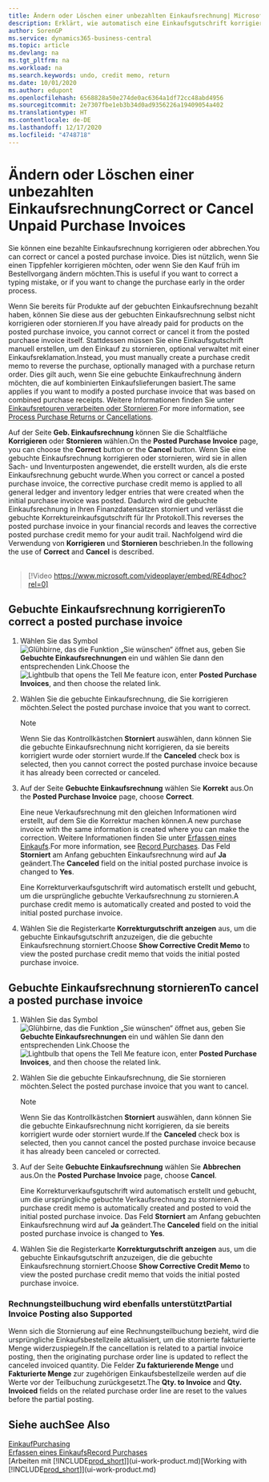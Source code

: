 ```yaml
---
title: Ändern oder Löschen einer unbezahlten Einkaufsrechnung| Microsoft Docs
description: Erklärt, wie automatisch eine Einkaufsgutschrift korrigiert, abgebrochen oder rückgängig gemacht wird und eine gebuchte Einkaufsrechnung erstellt wird.
author: SorenGP
ms.service: dynamics365-business-central
ms.topic: article
ms.devlang: na
ms.tgt_pltfrm: na
ms.workload: na
ms.search.keywords: undo, credit memo, return
ms.date: 10/01/2020
ms.author: edupont
ms.openlocfilehash: 6568828a50e274de0ac6364a1df72cc48abd4956
ms.sourcegitcommit: 2e7307fbe1eb3b34d0ad9356226a19409054a402
ms.translationtype: HT
ms.contentlocale: de-DE
ms.lasthandoff: 12/17/2020
ms.locfileid: "4748718"
---
```

# <a name="correct-or-cancel-unpaid-purchase-invoices"></a><span data-ttu-id="8bc50-103">Ändern oder Löschen einer unbezahlten Einkaufsrechnung</span><span class="sxs-lookup"><span data-stu-id="8bc50-103">Correct or Cancel Unpaid Purchase Invoices</span></span>

<span data-ttu-id="8bc50-104">Sie können eine bezahlte Einkaufsrechnung korrigieren oder abbrechen.</span><span class="sxs-lookup"><span data-stu-id="8bc50-104">You can correct or cancel a posted purchase invoice.</span></span> <span data-ttu-id="8bc50-105">Dies ist nützlich, wenn Sie einen Tippfehler korrigieren möchten, oder wenn Sie den Kauf früh im Bestellvorgang ändern möchten.</span><span class="sxs-lookup"><span data-stu-id="8bc50-105">This is useful if you want to correct a typing mistake, or if you want to change the purchase early in the order process.</span></span>

<span data-ttu-id="8bc50-106">Wenn Sie bereits für Produkte auf der gebuchten Einkaufsrechnung bezahlt haben, können Sie diese aus der gebuchten Einkaufsrechnung selbst nicht korrigieren oder stornieren.</span><span class="sxs-lookup"><span data-stu-id="8bc50-106">If you have already paid for products on the posted purchase invoice, you cannot correct or cancel it from the posted purchase invoice itself.</span></span> <span data-ttu-id="8bc50-107">Stattdessen müssen Sie eine Einkaufsgutschrift manuell erstellen, um den Einkauf zu stornieren, optional verwaltet mit einer Einkaufsreklamation.</span><span class="sxs-lookup"><span data-stu-id="8bc50-107">Instead, you must manually create a purchase credit memo to reverse the purchase, optionally managed with a purchase return order.</span></span> <span data-ttu-id="8bc50-108">Dies gilt auch, wenn Sie eine gebuchte Einkaufrechnung ändern möchten, die auf kombinierten Einkaufslieferungen basiert.</span><span class="sxs-lookup"><span data-stu-id="8bc50-108">The same applies if you want to modify a posted purchase invoice that was based on combined purchase receipts.</span></span> <span data-ttu-id="8bc50-109">Weitere Informationen finden Sie unter [Einkaufsretouren verarbeiten oder Stornieren](purchasing-how-process-purchase-returns-cancellations.md).</span><span class="sxs-lookup"><span data-stu-id="8bc50-109">For more information, see [Process Purchase Returns or Cancellations](purchasing-how-process-purchase-returns-cancellations.md).</span></span>

<span data-ttu-id="8bc50-110">Auf der Seite **Geb. Einkaufsrechnung** können Sie die Schaltfläche **Korrigieren** oder **Stornieren** wählen.</span><span class="sxs-lookup"><span data-stu-id="8bc50-110">On the **Posted Purchase Invoice** page, you can choose the **Correct** button or the **Cancel** button.</span></span> <span data-ttu-id="8bc50-111">Wenn Sie eine gebuchte Einkaufsrechnung korrigieren oder stornieren, wird sie in allen Sach- und Inventurposten angewendet, die erstellt wurden, als die erste Einkaufsrechnung gebucht wurde.</span><span class="sxs-lookup"><span data-stu-id="8bc50-111">When you correct or cancel a posted purchase invoice, the corrective purchase credit memo is applied to all general ledger and inventory ledger entries that were created when the initial purchase invoice was posted.</span></span> <span data-ttu-id="8bc50-112">Dadurch wird die gebuchte Einkaufsrechnung in Ihren Finanzdatensätzen storniert und verlässt die gebuchte Korrektureinkaufsgutschrift für Ihr Protokoll.</span><span class="sxs-lookup"><span data-stu-id="8bc50-112">This reverses the posted purchase invoice in your financial records and leaves the corrective posted purchase credit memo for your audit trail.</span></span> <span data-ttu-id="8bc50-113">Nachfolgend wird die Verwendung von **Korrigieren** und **Stornieren** beschrieben.</span><span class="sxs-lookup"><span data-stu-id="8bc50-113">In the following the use of **Correct** and **Cancel** is described.</span></span>
<br><br>
> [!Video https://www.microsoft.com/videoplayer/embed/RE4dhoc?rel=0]

## <a name="to-correct-a-posted-purchase-invoice"></a><span data-ttu-id="8bc50-114">Gebuchte Einkaufsrechnung korrigieren</span><span class="sxs-lookup"><span data-stu-id="8bc50-114">To correct a posted purchase invoice</span></span>
1. <span data-ttu-id="8bc50-115">Wählen Sie das Symbol ![Glühbirne, das die Funktion „Sie wünschen“ öffnet](media/ui-search/search_small.png "Was möchten Sie tun?") aus, geben Sie **Gebuchte Einkaufsrechnungen** ein und wählen Sie dann den entsprechenden Link.</span><span class="sxs-lookup"><span data-stu-id="8bc50-115">Choose the ![Lightbulb that opens the Tell Me feature](media/ui-search/search_small.png "Tell me what you want to do") icon, enter **Posted Purchase Invoices**, and then choose the related link.</span></span>  
2. <span data-ttu-id="8bc50-116">Wählen Sie die gebuchte Einkaufsrechnung, die Sie korrigieren möchten.</span><span class="sxs-lookup"><span data-stu-id="8bc50-116">Select the posted purchase invoice that you want to correct.</span></span>  

    > [!NOTE]  
    >   <span data-ttu-id="8bc50-117">Wenn Sie das Kontrollkästchen **Storniert** auswählen, dann können Sie die gebuchte Einkaufsrechnung nicht korrigieren, da sie bereits korrigiert wurde oder storniert wurde.</span><span class="sxs-lookup"><span data-stu-id="8bc50-117">If the **Canceled** check box is selected, then you cannot correct the posted purchase invoice because it has already been corrected or canceled.</span></span>
3. <span data-ttu-id="8bc50-118">Auf der Seite **Gebuchte Einkaufsrechnung** wählen Sie **Korrekt** aus.</span><span class="sxs-lookup"><span data-stu-id="8bc50-118">On the **Posted Purchase Invoice** page, choose **Correct**.</span></span>

    <span data-ttu-id="8bc50-119">Eine neue Verkaufsrechnung mit den gleichen Informationen wird erstellt, auf dem Sie die Korrektur machen können.</span><span class="sxs-lookup"><span data-stu-id="8bc50-119">A new purchase invoice with the same information is created where you can make the correction.</span></span> <span data-ttu-id="8bc50-120">Weitere Informationen finden Sie unter [Erfassen eines Einkaufs](purchasing-how-record-purchases.md).</span><span class="sxs-lookup"><span data-stu-id="8bc50-120">For more information, see [Record Purchases](purchasing-how-record-purchases.md).</span></span> <span data-ttu-id="8bc50-121">Das Feld **Storniert** am Anfang gebuchten Einkaufsrechnung wird auf **Ja** geändert.</span><span class="sxs-lookup"><span data-stu-id="8bc50-121">The **Canceled** field on the initial posted purchase invoice is changed to **Yes**.</span></span>

    <span data-ttu-id="8bc50-122">Eine Korrekturverkaufsgutschrift wird automatisch erstellt und gebucht, um die ursprüngliche gebuchte Verkaufsrechnung zu stornieren.</span><span class="sxs-lookup"><span data-stu-id="8bc50-122">A purchase credit memo is automatically created and posted to void the initial posted purchase invoice.</span></span>
4. <span data-ttu-id="8bc50-123">Wählen Sie die Registerkarte **Korrekturgutschrift anzeigen** aus, um die gebuchte Einkaufsgutschrift anzuzeigen, die die gebuchte Einkaufsrechnung storniert.</span><span class="sxs-lookup"><span data-stu-id="8bc50-123">Choose **Show Corrective Credit Memo** to view the posted purchase credit memo that voids the initial posted purchase invoice.</span></span>

## <a name="to-cancel-a-posted-purchase-invoice"></a><span data-ttu-id="8bc50-124">Gebuchte Einkaufsrechnung stornieren</span><span class="sxs-lookup"><span data-stu-id="8bc50-124">To cancel a posted purchase invoice</span></span>
1. <span data-ttu-id="8bc50-125">Wählen Sie das Symbol ![Glühbirne, das die Funktion „Sie wünschen“ öffnet](media/ui-search/search_small.png "Was möchten Sie tun?") aus, geben Sie **Gebuchte Einkaufsrechnungen** ein und wählen Sie dann den entsprechenden Link.</span><span class="sxs-lookup"><span data-stu-id="8bc50-125">Choose the ![Lightbulb that opens the Tell Me feature](media/ui-search/search_small.png "Tell me what you want to do") icon, enter **Posted Purchase Invoices**, and then choose the related link.</span></span>  
2. <span data-ttu-id="8bc50-126">Wählen Sie die gebuchte Einkaufsrechnung, die Sie stornieren möchten.</span><span class="sxs-lookup"><span data-stu-id="8bc50-126">Select the posted purchase invoice that you want to cancel.</span></span>

    > [!NOTE]  
    >   <span data-ttu-id="8bc50-127">Wenn Sie das Kontrollkästchen **Storniert** auswählen, dann können Sie die gebuchte Einkaufsrechnung nicht korrigieren, da sie bereits korrigiert wurde oder storniert wurde.</span><span class="sxs-lookup"><span data-stu-id="8bc50-127">If the **Canceled** check box is selected, then you cannot cancel the posted purchase invoice because it has already been canceled or corrected.</span></span>
3. <span data-ttu-id="8bc50-128">Auf der Seite **Gebuchte Einkaufsrechnung** wählen Sie **Abbrechen** aus.</span><span class="sxs-lookup"><span data-stu-id="8bc50-128">On the **Posted Purchase Invoice** page, choose **Cancel**.</span></span>

    <span data-ttu-id="8bc50-129">Eine Korrekturverkaufsgutschrift wird automatisch erstellt und gebucht, um die ursprüngliche gebuchte Verkaufsrechnung zu stornieren.</span><span class="sxs-lookup"><span data-stu-id="8bc50-129">A purchase credit memo is automatically created and posted to void the initial posted purchase invoice.</span></span> <span data-ttu-id="8bc50-130">Das Feld **Storniert** am Anfang gebuchten Einkaufsrechnung wird auf **Ja** geändert.</span><span class="sxs-lookup"><span data-stu-id="8bc50-130">The **Canceled** field on the initial posted purchase invoice is changed to **Yes**.</span></span>
4. <span data-ttu-id="8bc50-131">Wählen Sie die Registerkarte **Korrekturgutschrift anzeigen** aus, um die gebuchte Einkaufsgutschrift anzuzeigen, die die gebuchte Einkaufsrechnung storniert.</span><span class="sxs-lookup"><span data-stu-id="8bc50-131">Choose **Show Corrective Credit Memo** to view the posted purchase credit memo that voids the initial posted purchase invoice.</span></span>

### <a name="partial-invoice-posting-also-supported"></a><span data-ttu-id="8bc50-132">Rechnungsteilbuchung wird ebenfalls unterstützt</span><span class="sxs-lookup"><span data-stu-id="8bc50-132">Partial Invoice Posting also Supported</span></span>
<span data-ttu-id="8bc50-133">Wenn sich die Stornierung auf eine Rechnungsteilbuchung bezieht, wird die ursprüngliche Einkaufsbestellzeile aktualisiert, um die stornierte fakturierte Menge widerzuspiegeln.</span><span class="sxs-lookup"><span data-stu-id="8bc50-133">If the cancellation is related to a partial invoice posting, then the originating purchase order line is updated to reflect the canceled invoiced quantity.</span></span> <span data-ttu-id="8bc50-134">Die Felder **Zu fakturierende Menge** und **Fakturierte Menge** zur zugehörigen Einkaufsbestellzeile werden auf die Werte vor der Teilbuchung zurückgesetzt.</span><span class="sxs-lookup"><span data-stu-id="8bc50-134">The **Qty. to Invoice** and **Qty. Invoiced** fields on the related purchase order line are reset to the values before the partial posting.</span></span>

## <a name="see-also"></a><span data-ttu-id="8bc50-135">Siehe auch</span><span class="sxs-lookup"><span data-stu-id="8bc50-135">See Also</span></span>
[<span data-ttu-id="8bc50-136">Einkauf</span><span class="sxs-lookup"><span data-stu-id="8bc50-136">Purchasing</span></span>](purchasing-manage-purchasing.md)  
[<span data-ttu-id="8bc50-137">Erfassen eines Einkaufs</span><span class="sxs-lookup"><span data-stu-id="8bc50-137">Record Purchases</span></span>](purchasing-how-record-purchases.md)  
<span data-ttu-id="8bc50-138">[Arbeiten mit [!INCLUDE[prod_short](includes/prod_short.md)]](ui-work-product.md)</span><span class="sxs-lookup"><span data-stu-id="8bc50-138">[Working with [!INCLUDE[prod_short](includes/prod_short.md)]](ui-work-product.md)</span></span>
